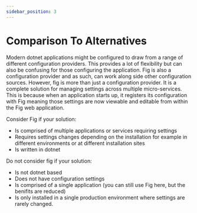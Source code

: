 ```yaml
---
sidebar_position: 3
---
```


# Comparison To Alternatives

Modern dotnet applications might be configured to draw from a range of different configuration providers. This provides a lot of flexibility but can also be confusing for those configuring the application. Fig is also a configuration provider and as such, can work along side other configuration sources. However, fig is more than just a configuration provider. It is a complete solution for managing settings across multiple micro-services. This is because when an application starts up, it registers its configuration with Fig meaning those settings are now viewable and editable from within the Fig web application.

Consider Fig if your solution:

- Is comprised of multiple applications or services requiring settings
- Requires settings changes depending on the installation for example in different environments or at different installation sites
- Is written in dotnet

Do not consider fig if your solution:

- Is not dotnet based
- Does not have configuration settings
- Is comprised of a single application (you can still use Fig here, but the benifits are reduced)
- Is only installed in a single production environment where settings are rarely changed.
